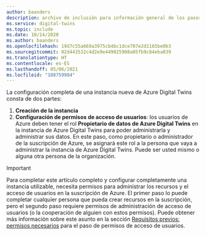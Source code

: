```yaml
---
author: baanders
description: archivo de inclusión para información general de los pasos de la configuración de Azure Digital Twins
ms.service: digital-twins
ms.topic: include
ms.date: 10/14/2020
ms.author: baanders
ms.openlocfilehash: 19d7c55a669a3975cb4bc1dce707e2d1165be0b3
ms.sourcegitcommit: 02d443532c4d2e9e449025908a05fb9c84eba039
ms.translationtype: HT
ms.contentlocale: es-ES
ms.lasthandoff: 05/06/2021
ms.locfileid: "108759984"
---
```

La configuración completa de una instancia nueva de Azure Digital Twins consta de dos partes:
1. **Creación de la instancia**
2. **Configuración de permisos de acceso de usuarios**: los usuarios de Azure deben tener el rol **Propietario de datos de Azure Digital Twins** en la instancia de Azure Digital Twins para poder administrarla y administrar sus datos. En este paso, como propietario o administrador de la suscripción de Azure, se asignará este rol a la persona que vaya a administrar la instancia de Azure Digital Twins. Puede ser usted mismo o alguna otra persona de la organización.
 
>[!IMPORTANT]
>Para completar este artículo completo y configurar completamente una instancia utilizable, necesita permisos para administrar los recursos y el acceso de usuarios en la suscripción de Azure. El primer paso lo puede completar cualquier persona que pueda crear recursos en la suscripción, pero el segundo paso requiere permisos de administración de acceso de usuarios (o la cooperación de alguien con estos permisos). Puede obtener más información sobre este asunto en la sección [Requisitos previos: permisos necesarios](#prerequisites-permission-requirements) para el paso de permisos de acceso de usuarios.
